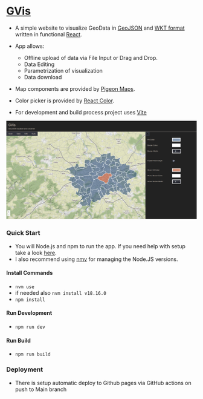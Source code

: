 # [GVis](https://jakubpeleska.github.io/GVis/)

- A simple website to visualize GeoData in [GeoJSON](https://geojson.org/) and [WKT format](https://libgeos.org/specifications/wkt/) written in functional [React](https://react.dev/).
- App allows: 
  - Offline upload of data via File Input or Drag and Drop.
  - Data Editing
  - Parametrization of visualization
  - Data download
- Map components are provided by [Pigeon Maps](https://pigeon-maps.js.org/).
- Color picker is provided by [React Color](https://casesandberg.github.io/react-color/).

- For development and build process project uses [Vite](https://vitejs.dev/)

![App](./example-data/app-screen.png)


### Quick Start
- You will Node.js and npm to run the app. If you need help with setup take a look [here](https://docs.npmjs.com/downloading-and-installing-node-js-and-npm).
- I also recommend using [nmv](https://github.com/nvm-sh/nvm) for managing the Node.JS versions.

#### Install Commands
- `nvm use`
- if needed also `nvm install v18.16.0`
- `npm install`

#### Run Development
- `npm run dev`

#### Run Build
- `npm run build`


### Deployment
- There is setup automatic deploy to Github pages via GitHub actions on push to Main branch


